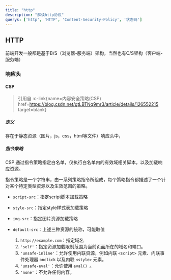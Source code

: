 ```yaml
---
title: "http"
description: "解读http协议"
querys: ['http', 'HTTP', 'Content-Security-Policy', '状态码']
---
```


## HTTP

前端开发一般都是基于B/S（浏览器-服务端）架构，当然也有C/S架构（客户端-服务端）

### 响应头

#### CSP

> 引用自 :c-link{name=内容安全策略(CSP) href=https://blog.csdn.net/gtLBTNq9mr3/article/details/126552215 target=blank}

##### 定义

存在于静态资源（图片，js，css，html等文件）响应头中，

##### 指令策略

CSP 通过指令策略指定白名单，仅执行白名单内的有效域相关脚本，以及加载响应资源。

指令策略是一个字符串，由一系列策略指令所组成，每个策略指令都描述了一个针对某个特定类型资源以及生效范围的策略。

- `script-src`：指定script脚本加载策略

- `style-src`：指定style样式表加载策略

- `img-src`：指定图片资源加载策略

- `default-src`：上述三种资源的统称，可能取值
  1. `http://example.com`：指定域名
  2. `'self'`：指定资源加载限制范围为当前页面所在的域名和端口。
  3. `'unsafe-inline'`：允许使用内联资源，例如内联 `<script>` 元素、内联事件处理器 `onclick` 以及内联 `<style>` 元素。
  4. `'unsafe-eval'`：允许使用 `eval() `。
  5. `'none'`：不允许任何内容。